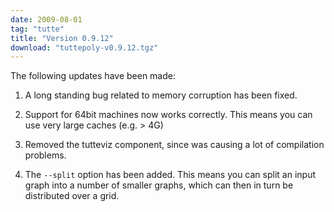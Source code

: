 ```yaml
---
date: 2009-08-01
tag: "tutte"
title: "Version 0.9.12"
download: "tuttepoly-v0.9.12.tgz"
---
```


The following updates have been made:

   1) A long standing bug related to memory corruption has been fixed.

   2) Support for 64bit machines now works correctly.  This means you can
   use very large caches (e.g. > 4G)

   3) Removed the tutteviz component, since was causing a lot of
   compilation problems.

   4) The `--split` option has been added.  This means you can split an
   input graph into a number of smaller graphs, which can then in turn
   be distributed over a grid.
